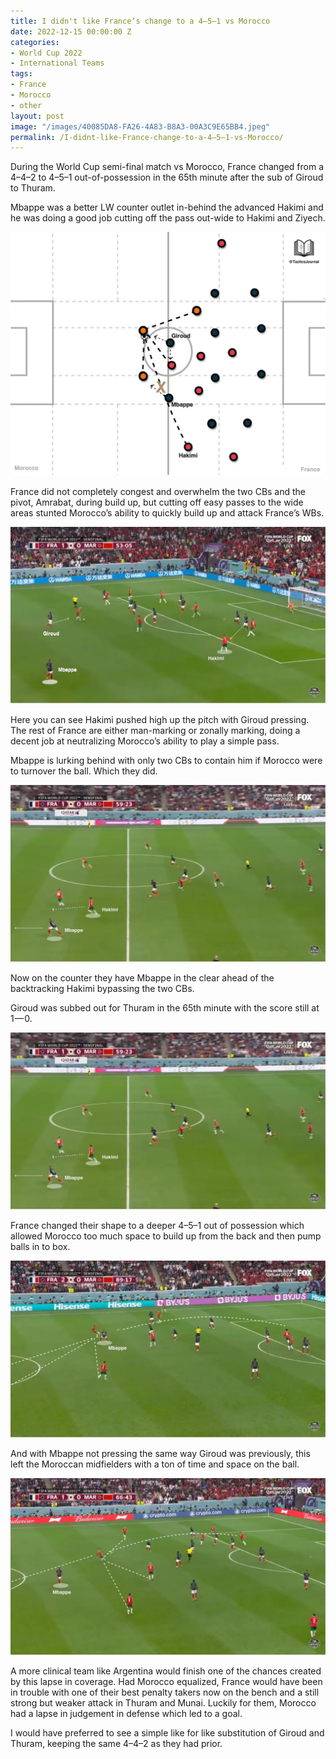 ```yaml
---
title: I didn't like France’s change to a 4–5–1 vs Morocco
date: 2022-12-15 00:00:00 Z
categories:
- World Cup 2022
- International Teams
tags:
- France
- Morocco
- other
layout: post
image: "/images/40085DA8-FA26-4A83-B8A3-00A3C9E65BB4.jpeg"
permalink: /I-didnt-like-France-change-to-a-4–5–1-vs-Morocco/
---
```


During the World Cup semi-final match vs Morocco, France changed from a 4–4–2 to 4–5–1 out-of-possession in the 65th minute after the sub of Giroud to Thuram.

Mbappe was a better LW counter outlet in-behind the advanced Hakimi and he was doing a good job cutting off the pass out-wide to Hakimi and Ziyech.

![](/images/40085DA8-FA26-4A83-B8A3-00A3C9E65BB4.jpeg)

France did not completely congest and overwhelm the two CBs and the pivot, Amrabat, during build up, but cutting off easy passes to the wide areas stunted Morocco’s ability to quickly build up and attack France’s WBs.

![](/images/5A5FC359-C6B3-4377-B07A-4350F5EA4B2E.webp)

Here you can see Hakimi pushed high up the pitch with Giroud pressing. The rest of France are either man-marking or zonally marking, doing a decent job at neutralizing Morocco’s ability to play a simple pass.

Mbappe is lurking behind with only two CBs to contain him if Morocco were to turnover the ball. Which they did.

![](/images/7FEAE98F-F217-4DE9-BF4C-6603480DE6DC.webp)

Now on the counter they have Mbappe in the clear ahead of the backtracking Hakimi bypassing the two CBs.

Giroud was subbed out for Thuram in the 65th minute with the score still at 1 — 0.


![](/images/719A67CD-7307-4B3B-A8D8-9C855F577B6D.webp)

France changed their shape to a deeper 4–5–1 out of possession which allowed Morocco too much space to build up from the back and then pump balls in to box.

![](/images/897A0846-C84A-47F9-8075-98DCC771D46C.webp)

And with Mbappe not pressing the same way Giroud was previously, this left the Moroccan midfielders with a ton of time and space on the ball.

![](/images/2645C715-1B95-4D70-A970-8F74E29C1C9A.webp)

A more clinical team like Argentina would finish one of the chances created by this lapse in coverage. Had Morocco equalized, France would have been in trouble with one of their best penalty takers now on the bench and a still strong but weaker attack in Thuram and Munai. Luckily for them, Morocco had a lapse in judgement in defense which led to a goal.

I would have preferred to see a simple like for like substitution of Giroud and Thuram, keeping the same 4–4–2 as they had prior.
